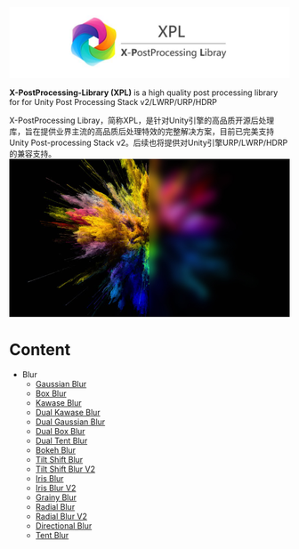 


![](Media/XPL-Title.jpg)

**X-PostProcessing-Library (XPL)** is a high quality post processing library for for Unity Post Processing Stack v2/LWRP/URP/HDRP

X-PostProcessing Libray，简称XPL，是针对Unity引擎的高品质开源后处理库，旨在提供业界主流的高品质后处理特效的完整解决方案，目前已完美支持Unity Post-processing Stack v2。后续也将提供对Unity引擎URP/LWRP/HDRP的兼容支持。
![](Media/title-rendering.jpg)


# Content

- Blur
    - [Gaussian Blur](Assets/X-PostProcessing/Effects/GaussianBlur)
    - [Box Blur](Assets/X-PostProcessing/Effects/BoxBlur)
    - [Kawase Blur](Assets/X-PostProcessing/Effects/GaussianBlur)
    - [Dual Kawase Blur](Assets/X-PostProcessing/Effects/GaussianBlur)
    - [Dual Gaussian Blur](Assets/X-PostProcessing/Effects/GaussianBlur)
    - [Dual Box Blur](Assets/X-PostProcessing/Effects/GaussianBlur)
    - [Dual Tent Blur](Assets/X-PostProcessing/Effects/GaussianBlur)
    - [Bokeh Blur](Assets/X-PostProcessing/Effects/GaussianBlur)
    - [Tilt Shift Blur](Assets/X-PostProcessing/Effects/GaussianBlur)
    - [Tilt Shift Blur V2](Assets/X-PostProcessing/Effects/GaussianBlur)
    - [Iris Blur](Assets/X-PostProcessing/Effects/GaussianBlur)
    - [Iris Blur V2](Assets/X-PostProcessing/Effects/GaussianBlur)
    - [Grainy Blur](Assets/X-PostProcessing/Effects/GaussianBlur)
    - [Radial Blur](Assets/X-PostProcessing/Effects/GaussianBlur)
    - [Radial Blur V2](Assets/X-PostProcessing/Effects/GaussianBlur)
    - [Directional Blur](Assets/X-PostProcessing/Effects/GaussianBlur)
    - [Tent Blur](Assets/X-PostProcessing/Effects/GaussianBlur)







 
